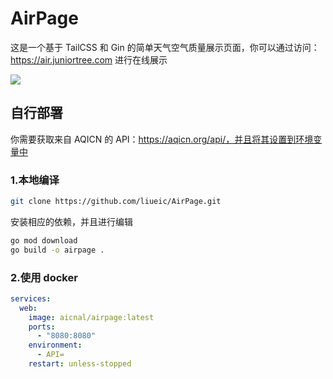 # AirPage

这是一个基于 TailCSS 和 Gin 的简单天气空气质量展示页面，你可以通过访问：https://air.juniortree.com 进行在线展示

![](https://s2.loli.net/2025/03/19/s2dxTWG9hZoeE4g.png)

## 自行部署

你需要获取来自 AQICN 的 API：https://aqicn.org/api/，并且将其设置到环境变量中

### 1.本地编译

```bash
git clone https://github.com/liueic/AirPage.git
```

安装相应的依赖，并且进行编辑

```bash
go mod download
go build -o airpage .
```

### 2.使用 docker

```yml
services:
  web:
    image: aicnal/airpage:latest
    ports:
      - "8080:8080"
    environment:
      - API=
    restart: unless-stopped
```